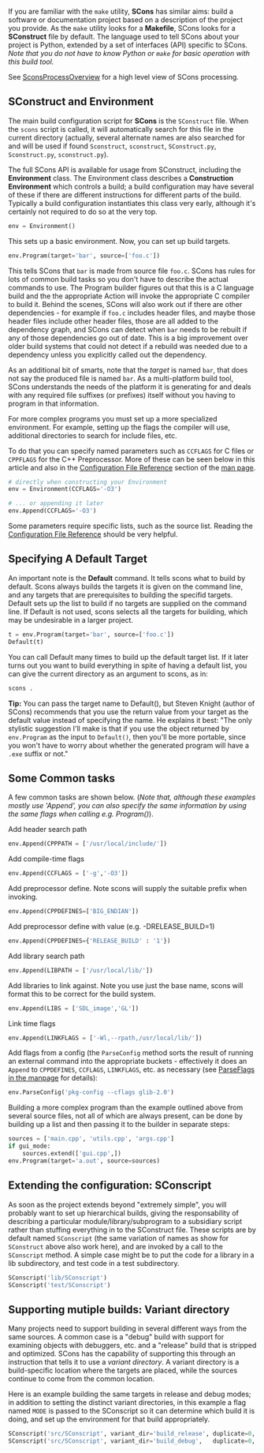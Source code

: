 If you are familiar with the `make` utility, **SCons** has similar aims: build a software or documentation project based on a description of the project you provide. As the `make` utility looks for a **Makefile**, SCons looks for a **SConstruct** file by default. The language used to tell SCons about your project is Python, extended by a set of interfaces (API) specific to SCons. _Note that you do not have to know Python or `make` for basic operation with this build tool._

See [SconsProcessOverview](SconsProcessOverview) for a high level view of SCons processing.

## SConstruct and Environment

The main build configuration script for **SCons** is the `SConstruct` file. When the `scons` script is called, it will automatically search for this file in the current directory (actually, several alternate names are also searched for and will be used if found `Sconstruct`, `sconstruct`, `SConstruct.py`, `Sconstruct.py`, `sconstruct.py`).

The full SCons API is available for usage from SConstruct, including the **Environment** class. The Environment class describes a **Construction Environment** which controls a build; a build configuration may have several of these if there are different instructions for different parts of the build. Typically a build configuration instantiates this class very early, although it's certainly not required to do so at the very top. 

```python
env = Environment()
```
This sets up a basic environment. Now, you can set up build targets.

```python
env.Program(target='bar', source=['foo.c'])
```
This tells SCons that `bar` is made from source file `foo.c`. SCons has rules for lots of common build tasks so you don't have to describe the actual commands to use. The Program builder figures out that this is a C language build and the the appropriate Action will invoke the appropriate C compiler to build it. Behind the scenes, SCons will also work out if there are other dependencies - for example if `foo.c` includes header files, and maybe those header files include other header files, those are all added to the dependency graph, and SCons can detect when `bar` needs to be rebuilt if any of those dependencies go out of date. This is a big improvement over older build systems that could not detect if a rebuild was needed due to a dependency unless you explicitly called out the dependency.

As an additional bit of smarts, note that the *target* is named `bar`, that does not say the produced file is named `bar`. As a multi-platform build tool, SCons understands the needs of the platform it is generating for and deals with any required file suffixes (or prefixes) itself without you having to program in that information.

For more complex programs you must set up a more specialized environment. For example, setting up the flags the compiler will use, additional directories to search for include files, etc.

To do that you can specify named parameters such as `CCFLAGS` for C files or `CPPFLAGS` for the C++ Preprocessor. More of these can be seen below in this article and also in the [Configuration File Reference](http://www.scons.org/doc/production/HTML/scons-man.html#configuration_file_reference) section of the [man page](http://www.scons.org/doc/production/HTML/scons-man.html).

```python
# directly when constructing your Environment
env = Environment(CCFLAGS='-O3')

# ... or appending it later
env.Append(CCFLAGS='-O3')
```

Some parameters require specific lists, such as the source list. Reading the [Configuration File Reference](http://www.scons.org/doc/production/HTML/scons-man.html#configuration_file_reference) should be very helpful.

## Specifying A Default Target

An important note is the **Default** command. It tells scons what to build by default. Scons always builds the targets it is given on the command line, and any targets that are prerequisites to building the specifid targets. Default sets up the list to build if no targets are supplied on the command line.  If Default is not used, scons selects all the targets for building, which may be undesirable in a larger project.

```python
t = env.Program(target='bar', source=['foo.c'])
Default(t)
```

You can call Default many times to build up the default target list. If it later turns out you want to build everything in spite of having a default list, you can give the current directory as an argument to scons, as in:

```python
scons .
```

**Tip:**
You can pass the target name to Default(), but Steven Knight (author of SCons) recommends that you use the return value from your target as the default value instead of specifying the name. He explains it best: "The only stylistic suggestion I'll make is that if you use the object returned by `env.Program` as the input to `Default()`, then you'll be more portable, since you won't have to worry about whether the generated program will have a `.exe` suffix or not."


## Some Common tasks

A few common tasks are shown below. (_Note that, although these examples mostly use 'Append',  you can also specify the same information by using the same flags when calling e.g. Program()_). 


Add header search path
```python
env.Append(CPPPATH = ['/usr/local/include/'])
```

Add compile-time flags
```python
env.Append(CCFLAGS = ['-g','-O3'])
```

Add preprocessor define. Note scons will supply the suitable prefix when invoking.
```python
env.Append(CPPDEFINES=['BIG_ENDIAN'])
```

Add preprocessor define with value (e.g. -DRELEASE_BUILD=1)
```python
env.Append(CPPDEFINES={'RELEASE_BUILD' : '1'})
```

Add library search path
```python
env.Append(LIBPATH = ['/usr/local/lib/'])
```

Add libraries to link against. Note you use just the base name, scons will format this to be correct for the build system.
```python
env.Append(LIBS = ['SDL_image','GL'])
```

Link time flags
```python
env.Append(LINKFLAGS = ['-Wl,--rpath,/usr/local/lib/'])
```

Add flags from a config (the `ParseConfig` method sorts the result of running an external command into the appropriate buckets - effectively it does an `Append` to `CPPDEFINES`, `CCFLAGS`, `LINKFLAGS`, etc. as necessary (see [ParseFlags in the manpage](https://scons.org/doc/3.0.5/HTML/scons-man.html#f-ParseFlags) for details):

```python
env.ParseConfig('pkg-config --cflags glib-2.0')
```

Building a more complex program than the example outlined above from several source files, not all of which are always present, can be done by building up a list and then passing it to the builder in separate steps:
```python
sources = ['main.cpp', 'utils.cpp', 'args.cpp']
if gui_mode:
    sources.extend(['gui.cpp',])
env.Program(target='a.out', source=sources)
```

## Extending the configuration: SConscript

As soon as the project extends beyond "extremely simple", you will probably want to set up hierarchical builds, giving the responsability of describing a particular module/library/subprogram to a subsidiary script rather than stuffing everything in to the SConstruct file. These scripts are by default named `SConscript` (the same variation of names as show for `SConstruct` above also work here), and are invoked by a call to the `SConscript` method. A simple case might be to put the code for a library in a lib subdirectory, and test code in a test subdirectory.

```python
SConscript('lib/SConscript')
SConscript('test/SConscript')
```

##  Supporting mutiple builds: Variant directory

Many projects need to support building in several different ways from the same sources.  A common case is a "debug" build with support for examining objects with debuggers, etc. and a "release" build that is stripped and optimized. SCons has the capability of supporting this through an instruction that tells it to use a *variant directory*. A variant directory is a build-specific location where the targets are placed, while the sources continue to come from the common location.

Here is an example building the same targets in release and debug modes; in addition to setting the distinct variant directories, in this example a flag named `MODE` is passed to the SConscript so it can determine which build it is doing, and set up the environment for that build appropriately.

```python
SConscript('src/SConscript', variant_dir='build_release', duplicate=0, exports={'MODE':'release'})
SConscript('src/SConscript', variant_dir='build_debug',   duplicate=0, exports={'MODE':'debug'})
```

